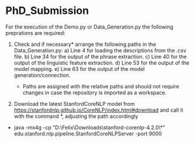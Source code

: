 # PhD_Submission

For the execution of the Demo.py or Data_Generation.py the following preprations are required:

1. Check and if necessary* arrange the following paths in the Data_Generation.py:
    a) Line 4 for loading the descriptions from the .csv file.
    b) Line 34 for the output of the phrase extraction.
    c) Line 40 for the output of the linguistic feature extraction.
    d) Line 53 for the output of the model mapping.
    e) Line 63 for the output of the model generation/connection.
   
   * Paths are assigned with the relative paths and should not require changes in case the repository is imported as a workspace.
   
2. Download the latest StanfordCoreNLP model from https://stanfordnlp.github.io/CoreNLP/index.html#download and call it with the command *, adjusting the path accordingly 
* java -mx4g -cp "D:\Felix\Downloads\stanford-corenlp-4.2.0\\*" edu.stanford.nlp.pipeline.StanfordCoreNLPServer -port 9000
